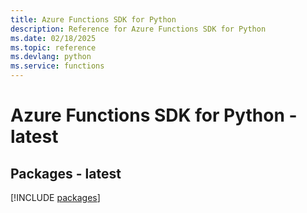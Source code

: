 ```yaml
---
title: Azure Functions SDK for Python
description: Reference for Azure Functions SDK for Python
ms.date: 02/18/2025
ms.topic: reference
ms.devlang: python
ms.service: functions
---
```

# Azure Functions SDK for Python - latest
## Packages - latest
[!INCLUDE [packages](functions-index.md)]